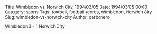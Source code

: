 Title: Wimbledon vs. Norwich City, 1994/03/05
Date: 1994/03/05 00:00
Category: sports
Tags: football, football scores, Wimbledon, Norwich City
Slug: wimbledon-vs-norwich-city
Author: carbonero


Wimbledon 3 - 1 Norwich City
